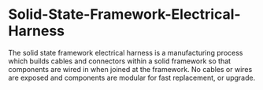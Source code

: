 # Solid-State-Framework-Electrical-Harness
The solid state framework electrical harness is a manufacturing process which builds cables and connectors within a solid framework so that components are wired in when joined at the framework. No cables or wires are exposed and components are modular for fast replacement, or upgrade.
